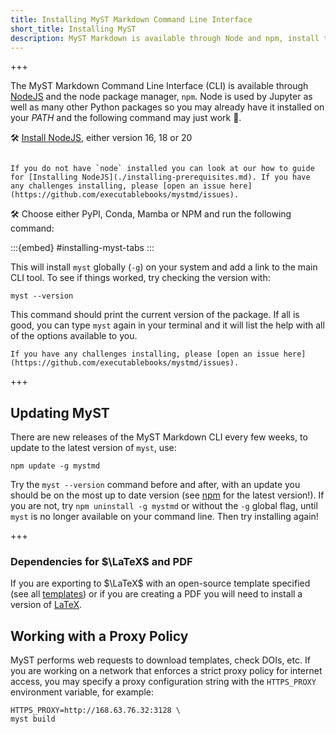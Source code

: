 ```yaml
---
title: Installing MyST Markdown Command Line Interface
short_title: Installing MyST
description: MyST Markdown is available through Node and npm, install the package with `npm install mystmd`.
---
```


+++

The MyST Markdown Command Line Interface (CLI) is available through [NodeJS](./installing-prerequisites.md) and the node package manager, `npm`. Node is used by Jupyter as well as many other Python packages so you may already have it installed on your _PATH_ and the following command may just work 🤞.

🛠️ [Install NodeJS](./installing-prerequisites.md), either version 16, 18 or 20

```{important} Installing Node

If you do not have `node` installed you can look at our how to guide for [Installing NodeJS](./installing-prerequisites.md). If you have any challenges installing, please [open an issue here](https://github.com/executablebooks/mystmd/issues).
```

🛠️ Choose either PyPI, Conda, Mamba or NPM and run the following command:

:::{embed} #installing-myst-tabs
:::

This will install `myst` globally (`-g`) on your system and add a link to the main CLI tool. To see if things worked, try checking the version with:

```shell
myst --version
```

This command should print the current version of the package. If all is good, you can type `myst` again in your terminal and it will list the help with all of the options available to you.

```{note}
If you have any challenges installing, please [open an issue here](https://github.com/executablebooks/mystmd/issues).
```

+++

## Updating MyST

There are new releases of the MyST Markdown CLI every few weeks, to update to the latest version of `myst`, use:

```shell
npm update -g mystmd
```

Try the `myst --version` command before and after, with an update you should be on the most up to date version (see [npm](https://npmjs.com/package/mystmd) for the latest version!). If you are not, try `npm uninstall -g mystmd` or without the `-g` global flag, until `myst` is no longer available on your command line. Then try installing again!

+++

### Dependencies for $\LaTeX$ and PDF

If you are exporting to $\LaTeX$ with an open-source template specified (see all [templates](https://github.com/myst-templates)) or if you are creating a PDF you will need to install a version of [LaTeX](https://www.latex-project.org/get).

## Working with a Proxy Policy

MyST performs web requests to download templates, check DOIs, etc. If you are working on a network that enforces a strict proxy policy for internet access, you may specify a proxy configuration string with the `HTTPS_PROXY` environment variable, for example:

```shell
HTTPS_PROXY=http://168.63.76.32:3128 \
myst build
```